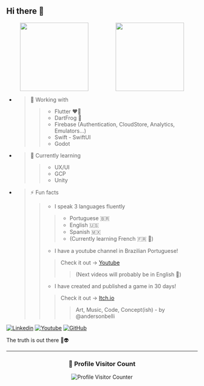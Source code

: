## Hi there 👋

<div style="display: flex; justify-content: space-around;">
  <img height="180em" src="https://github-readme-stats.vercel.app/api?username=andersonbelli&hide=contribs&show_icons=true&theme=tokyonight"/>
  <img height="180em" src="https://github-readme-stats.vercel.app/api/top-langs/?username=andersonbelli&layout=compact&theme=tokyonight"/>
</div>

- > 🔭 Working with
  > > - Flutter ❤️💙
  > > - DartFrog 🐸
  > > - Firebase (Authentication, CloudStore, Analytics, Emulators...)
  > > - Swift - SwiftUI
  > > - Godot
- > 🌱 Currently learning
  > > - UX/UI
  > > - GCP
  > > - Unity
- > ⚡ Fun facts
  > > - I speak 3 languages fluently
  > > > - Portuguese 🇧🇷
  > > > - English 🇺🇸
  > > > - Spanish 🇲🇽
  > > > - (Currently learning French 🇫🇷 🥖)
  > > - I have a youtube channel in Brazilian Portuguese!
    > > > Check it out -> [Youtube](www.youtube.com/@SolartDev)
    > > > > (Next videos will probably be in English 🤔)
  > > - I have created and published a game in 30 days!
    > > > Check it out -> [Itch.io](https://solartdev.itch.io)
    > > > > Art, Music, Code, Concept(ish) - by @andersonbelli

[![Linkedin](https://img.shields.io/badge/-AndersonBelli-blue?style=flat-square&logo=Linkedin&logoColor=white&link=andersonbelli)](https://www.linkedin.com/in/andersonbelli)
[![Youtube](https://img.shields.io/badge/-SolartDev-red?style=flat-square&logo=Youtube&logoColor=white&link=solartdev)](https://www.youtube.com/@SolartDev?sub_confirmation=1)
[![GitHub](https://img.shields.io/github/followers/iuricode?label=follow&style=social)](https://github.com/andersonbelli)


The truth is out there 🖖👽

---

<div align="center">
  <h3><b>📍 Profile Visitor Count</b></h3>
</div>

<p align="center">
  <img
    src="https://profile-counter.glitch.me/andersonbelli/count.svg"
    alt="Profile Visitor Counter"
  />
</p>
